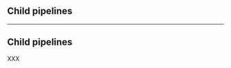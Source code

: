 <!-- .slide: id="gitlab_child_pipelines" class="vertical-center" -->

<i class="fa-duotone fa-family-pants fa-8x fa-duotone-colors" style="float: right; color: grey;"></i>

## Child pipelines

---

## Child pipelines

XXX
